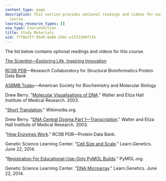 ```yaml
---
content_type: page
description: This section provides optional readings and videos for each unit of the
  course.
learning_resource_types: []
ocw_type: CourseSection
title: Study Materials
uid: 7ff8e3ff-95d9-8a06-250c-e1572360f1fb
---
```


The list below contains optional readings and videos for this course.

[The Scientist—Exploring Life, Inspiring Innovation](https://www.the-scientist.com/)

[RCSB PDB](http://www.rcsb.org/)—Research Collaboratory for Structural Bioinformatics Protein Data Bank

[ASBMB Today](https://www.asbmb.org/asbmb-today)—American Society for Biochemistry and Molecular Biology

Drew Berry. "[Molecular Visualisations of DNA](https://www.wehi.edu.au/wehi-tv/molecular-visualisations-dna)." Walter and Eliza Hall Institute of Medical Research. 2003.

"[Short Translation](https://upload.wikimedia.org/wikipedia/commons/9/94/Protein_translation.gif)." Wikimedia.org.

Drew Berry. "[DNA Central Dogma Part 1—Transcription](https://www.wehi.edu.au/wehi-tv/dna-central-dogma-part-1-transcription)." Walter and Eliza Hall Institute of Medical Research. 2003.

"[How Enzymes Work](https://pdb101.rcsb.org/learn/videos/how-enzymes-work)." RCSB PDB—Protein Data Bank.

Genetic Science Learning Center. "[Cell Size and Scale](http://learn.genetics.utah.edu/content/cells/scale/)." Learn.Genetics. June 22, 2014.

"[Registration For Educational-Use-Only PyMOL Builds](https://pymol.org/edu/?q=educational/)." PyMOL.org.

Genetic Science Learning Center. "[DNA Microarray](http://learn.genetics.utah.edu/content/labs/microarray/)." Learn.Genetics. June 22, 2014.